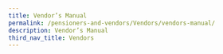 ```yaml
---
title: Vendor’s Manual
permalink: /pensioners-and-vendors/Vendors/vendors-manual/
description: Vendor’s Manual
third_nav_title: Vendors
---
```

